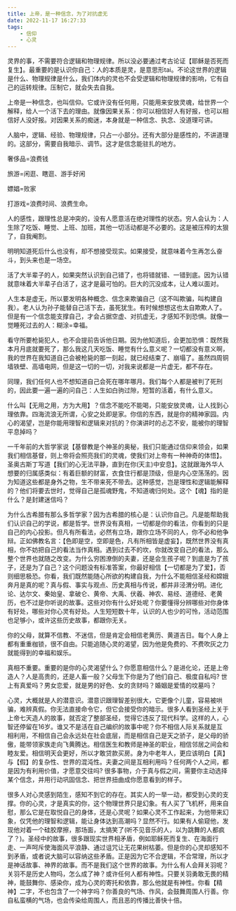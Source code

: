 ```yaml
---
title: 上帝，是一种信念，为了对抗虚无
date: 2022-11-17 16:27:33
tags:
    - 信仰
    - 心灵
---
```

灵界的事，不需要符合逻辑和物理规律。所以没必要通过考古论证【耶稣是否死而复生】。最重要的是认识你自己：人的本质是灵，是意思形tai。不论这世界的逻辑是什么、物理规律是什么，我们体内的灵也不会受逻辑和物理规律的影响，它有自己的运转规律。压制它，就会失去自我。

上帝是一种信念，也叫信仰。它或许没有任何用，只能用来安放灵魂，给世界一个解释，给人一个活下去的理由。就像因果关系：你可以相信好人有好报，也可以相信好人没好报。对因果关系的痴迷，本身就是一种信念、执念、没道理可讲。

人脑中，逻辑、经验、物理规律，只占一小部分。还有大部分是感性的，不讲道理的。这部分，需要自我暗示、调节。这才是信念能驻扎的地方。

奢侈品=浪费钱

旅游=闲逛、瞎逛、游手好闲

嫖娼=败家

打游戏=浪费时间、浪费生命。

人的感性，跟理性总是冲突的，没有人愿意活在绝对理性的状态。穷人会认为：人生除了吃饭、睡觉、上班、加班，其他一切活动都是不必要的。这是被压榨的太狠了，自我阉割。

明明知道死后什么也没有，却不想接受现实。如果接受，就意味着今生再怎么奋斗，到头来也是一场空。

活了大半辈子的人，如果突然认识到自己错了，也将错就错、一错到底。因为认错就意味着大半辈子白活了，这才是最可怕的。巨大的沉没成本，让人难以面对。

人生本是虚无，所以要发明各种概念、信念来欺骗自己（这不叫欺骗，叫构建自我）。老人认为孙子能替自己活下去，虽死犹生。有时候想想这也太自欺欺人了。但是有一个信念能支撑自己，才会占据空虚、对抗虚无，才感知不到恐惧。就像一觉睡死过去的人：糊涂=幸福。

看守所要枪毙犯人，也不会提前告诉他日期。因为他知道后，会更加恐惧：既然我本月月底就要死了，那么我这几天吃饭、睡觉有什么意义呢？一切都没有意义啊，我的世界在我知道自己会被枪毙的那一刻起，就已经结束了、崩塌了。虽然四周铜墙铁壁、高墙电网，但是这一切的一切，对我来说都是一片虚无，都不存在。

同理，我们任何人也不想知道自己会死在哪年哪月。我们每个人都是被判了死刑的，因此要一遍一遍的问自己：人生如白驹过隙，短暂的活着，有什么意义。

什么叫【无用之用，方为大用】？信念不能吃不能喝，只能安放灵魂，让人找到心理依靠。四海流浪无所谓，心安之处即是家。你信的东西，就是你的精神家园。内心的渴望，岂是你能用理智和逻辑来对抗的？你演讲时的忐忑不安，能被你的理智平息掉吗？

一千年前的大哲学家说【基督教是个神圣的奥秘，我们只能通过信仰来领会，如果我们相信基督，则上帝将会照亮我们的灵魂，使我们对上帝有一种神奇的体悟】。圣奥古斯丁写道【我们的心无法平静，直到在你(天主)中安息】。这就跟海外华人想要的归属感类似：有着巨额的财富，衣食住行都是顶级，但是内心空荡荡的。因为知道这些都是身外之物，生不带来死不带去。这种感觉，岂是理性和逻辑能解释的？他们将要去世时，觉得自己是孤魂野鬼，不知道魂归何处。这个【魂】指的是什么？是封建迷信吗？

为什么古希腊有那么多哲学家？因为古希腊的核心是：认识你自己。凡是能帮助我们认识自己的学说，都是哲学。世界没有真相，一切都是你的看法，你看到的只是自己的内心投影。但凡有所看法，必然有立场，跟你立场不同的人，你不必和他争辩。正如佛教名言：【色即是空，空即是色，凡有所相皆是虚妄】，既然世界没有真相，你不妨把自己的看法当作真相。遇到过去不的坎，你就改变自己的看法，那么整个世界也就随之改变。为什么穷困潦倒的夫妻，还是会生孩子呢？到底是为了孩子，还是为了自己？这个问题没有标准答案，你最好相信【一切都是为了爱】，否则细思极恐。你看，我们既然能随心所欲的构建自我，为什么不能相信圣经和嫦娥奔月是真的呢？真与假、事实与观点、历史真相与传说，都并非泾渭分明。进化论、达尔文、秦始皇、拿破仑、黄帝、大禹、伏羲、神农、易经、道德经、老黄历，也不过是你听说的故事。这些对你有什么好处呢？你要懂得分辨哪些对你身体有好处，哪些对你心灵有好处。人生短短数十年，认识的人也少的可怜，活动范围也足够小，或许这些历史故事，都跟你无关。

你的父母，就算不信教、不迷信，但是肯定会相信老黄历、黄道吉日。每个人身上都有重重枷锁，很不自由。只能追随心灵的渴望，因为他是免费的、不费吹灰之力就能得到的幸福和娱乐。

真相不重要。重要的是你的心灵渴望什么？你愿意相信什么？是进化论，还是上帝造人？人是高贵的，还是人畜一般？父母生下你是为了他们自己、极度自私吗? 世上有真爱吗？男女恋爱，就是男的好色、女的贪财吗？婚姻是爱情的坟墓吗？

心灵，大概就是人的潜意识。潜意识跟理智差别很大，它更像个儿童，容易被哄骗，难辨真假。你无法直接命令它，但它会接受你的暗示。很多人看到圣经上关于上帝七天造人的故事，就否定了整部圣经，觉得它违反了现代科学。这样的人，心智还停留在16岁。谁又不是活在自己编织的故事中呢？你不相信人际关系就是互相利用，不相信自己会永远处在社会底层，而是相信自己是天之骄子，是父母的骄傲，能带领家族走向飞黄腾达。相信医生和教师是神圣的职业，相信邻居之间会和睦友爱。相信明天会更好，所以才敢贷款买房。身为中老年人，更应该明白【真】与【假】的复杂性、世界的混沌性。夫妻之间是互相利用吗？任何两个人之间，都是因为有利用价值，才愿意交往吗? 很多事物，介于真与假之间，需要你主动选择某个信念，并用行动巩固信念、把世界扭曲成你愿意看到的样子。

很多人对心灵感到陌生，感知不到它的存在。其实人的一举一动，都受到心灵的支撑。你的心灵，才是真实的你，这个物理世界只是幻象。有人买了飞机杯，用来自慰，那么它是在取悦自己的身体，还是心灵呢？如果心灵不工作起来，为他带来幻象，仅凭他的理智和逻辑，能让身体达到高潮吗？显然不行。如果有人偷窥他，发现他对着一个硅胶摩擦，那场面，太搞笑了(听不见音乐的人，以为跳舞的人都疯了？)。圣经中的故事，很多跟现实世界相矛盾，例如耶稣死而复生、在海面行走、一声呵斥使海面风平浪静、通过诅咒让无花果树枯萎。但是你的心灵却感知不到矛盾，或者说大脑可以容纳这些矛盾。正是因为它不合逻辑，不合常理，所以才是神话故事、神界的故事。而不是我们这个世界的故事。为什么有人会拜关羽呢？关羽不是历史人物吗，怎么成了神？或许任何人都有神性。只要关羽勇敢无畏的精神，能鼓舞你、感染你，成为心灵的寄托和依靠，那么他就是有神性。你看【精神】二字，不也包含了一个神字吗？你善良的气场、作风，会鼓舞周围人行善。你自私蛮横的气场，也会传染给周围人，而且恶的传播比善快十倍。